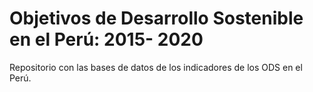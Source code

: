 # Objetivos de Desarrollo Sostenible en el Perú: 2015- 2020

Repositorio con las bases de datos de los indicadores de los ODS en el Perú.
